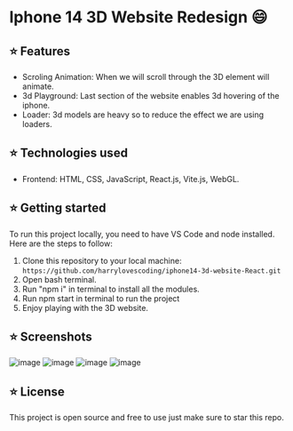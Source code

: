 # Iphone 14 3D Website Redesign 😄

## ⭐ Features

- Scroling Animation: When we will scroll through the 3D element will animate.
- 3d Playground: Last section of the website enables 3d hovering of the iphone.
- Loader: 3d models are heavy so to reduce the effect we are using loaders.

## ⭐ Technologies used

- Frontend: HTML, CSS, JavaScript, React.js, Vite.js, WebGL.

## ⭐ Getting started

To run this project locally, you need to have VS Code and node installed. Here are the steps to follow:

1. Clone this repository to your local machine: `https://github.com/harrylovescoding/iphone14-3d-website-React.git`
2. Open bash terminal.
3. Run "npm i" in terminal to install all the modules.
4. Run npm start in terminal to run the project
5. Enjoy playing with the 3D website.

## ⭐ Screenshots


![image](https://user-images.githubusercontent.com/89534087/224548764-faae890c-5b39-4aaf-a513-e73783ec0f2a.png)
![image](https://user-images.githubusercontent.com/89534087/224548772-320eaff8-e311-44a5-a35d-ad30b93493b2.png)
![image](https://user-images.githubusercontent.com/89534087/224548790-9faa263c-3345-45ff-b352-2c4dbd3a0d6a.png)
![image](https://user-images.githubusercontent.com/89534087/224548802-15308f25-f80e-4c8c-9ca4-0a0a5c376317.png)




## ⭐ License

This project is open source and free to use just make sure to star this repo.
